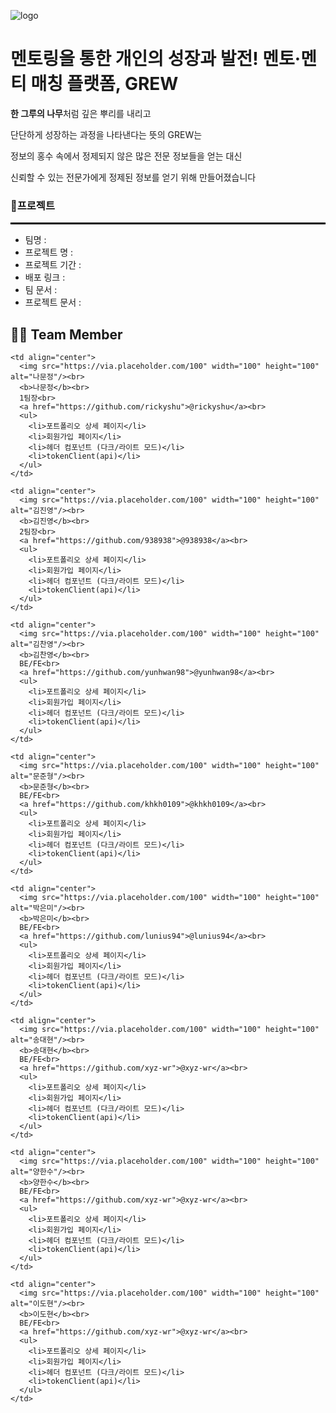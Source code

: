 ![logo](https://github.com/user-attachments/assets/7734c451-ade9-40b2-b575-19779300498a)
<h1> 멘토링을 통한 개인의 성장과 발전! 멘토·멘티 매칭 플랫폼, GREW </h1>

<p><b>한 그루의 나무</b>처럼 깊은 뿌리를 내리고</p>
<p>단단하게 성장하는 과정을 나타낸다는 뜻의 GREW는</p>
<p>정보의 홍수 속에서 정제되지 않은 많은 전문 정보들을 얻는 대신</p>
<p>신뢰할 수 있는 전문가에게 정제된 정보를 얻기 위해 만들어졌습니다  </p>

<h3> 📜프로젝트 </h3>
<hr style="border: 1px solid black;">
<ul>
  <li>팀명 : </li>
  <li>프로젝트 명 : </li>
  <li>프로젝트 기간 : </li>
  <li>배포 링크 : </li>
  <li>팀 문서 : </li>
  <li>프로젝트 문서 : </li>
</ul>

## 👩‍💻 Team Member

<table>
  <tr>
    
    <td align="center">
      <img src="https://via.placeholder.com/100" width="100" height="100" alt="나문정"/><br>
      <b>나문정</b><br>
      1팀장<br>
      <a href="https://github.com/rickyshu">@rickyshu</a><br>
      <ul>
        <li>포트폴리오 상세 페이지</li>
        <li>회원가입 페이지</li>
        <li>헤더 컴포넌트 (다크/라이트 모드)</li>
        <li>tokenClient(api)</li>
      </ul>
    </td>
   
    <td align="center">
      <img src="https://via.placeholder.com/100" width="100" height="100" alt="김진영"/><br>
      <b>김진영</b><br>
      2팀장<br>
      <a href="https://github.com/938938">@938938</a><br>
      <ul>
        <li>포트폴리오 상세 페이지</li>
        <li>회원가입 페이지</li>
        <li>헤더 컴포넌트 (다크/라이트 모드)</li>
        <li>tokenClient(api)</li>
      </ul>
    </td>
    
    <td align="center">
      <img src="https://via.placeholder.com/100" width="100" height="100" alt="김찬영"/><br>
      <b>김찬영</b><br>
      BE/FE<br>
      <a href="https://github.com/yunhwan98">@yunhwan98</a><br>
      <ul>
        <li>포트폴리오 상세 페이지</li>
        <li>회원가입 페이지</li>
        <li>헤더 컴포넌트 (다크/라이트 모드)</li>
        <li>tokenClient(api)</li>
      </ul>
    </td>
   
    <td align="center">
      <img src="https://via.placeholder.com/100" width="100" height="100" alt="문준형"/><br>
      <b>문준형</b><br>
      BE/FE<br>
      <a href="https://github.com/khkh0109">@khkh0109</a><br>
      <ul>
        <li>포트폴리오 상세 페이지</li>
        <li>회원가입 페이지</li>
        <li>헤더 컴포넌트 (다크/라이트 모드)</li>
        <li>tokenClient(api)</li>
      </ul>
    </td>
  </tr>
  <tr>
    
    <td align="center">
      <img src="https://via.placeholder.com/100" width="100" height="100" alt="박은미"/><br>
      <b>박은미</b><br>
      BE/FE<br>
      <a href="https://github.com/lunius94">@lunius94</a><br>
      <ul>
        <li>포트폴리오 상세 페이지</li>
        <li>회원가입 페이지</li>
        <li>헤더 컴포넌트 (다크/라이트 모드)</li>
        <li>tokenClient(api)</li>
      </ul>
    </td>
    
    <td align="center">
      <img src="https://via.placeholder.com/100" width="100" height="100" alt="송대현"/><br>
      <b>송대현</b><br>
      BE/FE<br>
      <a href="https://github.com/xyz-wr">@xyz-wr</a><br>
      <ul>
        <li>포트폴리오 상세 페이지</li>
        <li>회원가입 페이지</li>
        <li>헤더 컴포넌트 (다크/라이트 모드)</li>
        <li>tokenClient(api)</li>
      </ul>
    </td>
    
    <td align="center">
      <img src="https://via.placeholder.com/100" width="100" height="100" alt="양한수"/><br>
      <b>양한수</b><br>
      BE/FE<br>
      <a href="https://github.com/xyz-wr">@xyz-wr</a><br>
      <ul>
        <li>포트폴리오 상세 페이지</li>
        <li>회원가입 페이지</li>
        <li>헤더 컴포넌트 (다크/라이트 모드)</li>
        <li>tokenClient(api)</li>
      </ul>
    </td>
   
    <td align="center">
      <img src="https://via.placeholder.com/100" width="100" height="100" alt="이도현"/><br>
      <b>이도현</b><br>
      BE/FE<br>
      <a href="https://github.com/xyz-wr">@xyz-wr</a><br>
      <ul>
        <li>포트폴리오 상세 페이지</li>
        <li>회원가입 페이지</li>
        <li>헤더 컴포넌트 (다크/라이트 모드)</li>
        <li>tokenClient(api)</li>
      </ul>
    </td>
  </tr>
</table>


